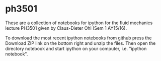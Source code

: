 # ph3501
These are a collection of notebooks for ipython for the fluid mechanics lecture PH3501 given by Claus-Dieter Ohl (Sem 1 AY15/16).

To download the most recent ipython notebooks from github press the Download ZIP link on the bottom right and unzip the files.
Then open the directory notebook and start ipython on your computer, i.e. "ipython notebook".
